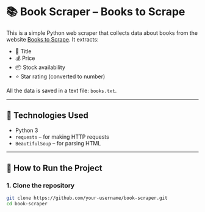 # 📚 Book Scraper – Books to Scrape

This is a simple Python web scraper that collects data about books from the website [Books to Scrape](https://books.toscrape.com/). It extracts:

- 📕 Title
- 💰 Price
- 📦 Stock availability
- ⭐ Star rating (converted to number)

All the data is saved in a text file: `books.txt`.

---

## 🔧 Technologies Used

- Python 3
- `requests` – for making HTTP requests
- `BeautifulSoup` – for parsing HTML

---

## 🚀 How to Run the Project

### 1. Clone the repository
```bash
git clone https://github.com/your-username/book-scraper.git
cd book-scraper
